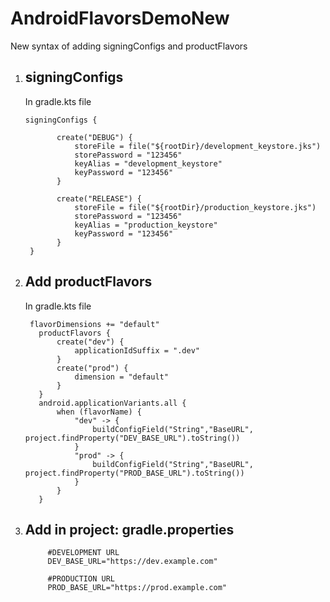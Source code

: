 # AndroidFlavorsDemoNew

New syntax of adding signingConfigs and productFlavors

1. ## signingConfigs
      In gradle.kts file 
 
       signingConfigs {
 
              create("DEBUG") {
                  storeFile = file("${rootDir}/development_keystore.jks")
                  storePassword = "123456"
                  keyAlias = "development_keystore"
                  keyPassword = "123456"
              }
        
              create("RELEASE") {
                  storeFile = file("${rootDir}/production_keystore.jks")
                  storePassword = "123456"
                  keyAlias = "production_keystore"
                  keyPassword = "123456"
              }
        }
   
   
3. ## Add productFlavors

   In gradle.kts file
   
        flavorDimensions += "default"
          productFlavors {
              create("dev") {
                  applicationIdSuffix = ".dev"
              }
              create("prod") {
                  dimension = "default"
              }
          }
          android.applicationVariants.all {
              when (flavorName) {
                  "dev" -> {
                      buildConfigField("String","BaseURL", project.findProperty("DEV_BASE_URL").toString())
                  }
                  "prod" -> {
                      buildConfigField("String","BaseURL", project.findProperty("PROD_BASE_URL").toString())
                  }
              }
          }


5. ## Add in project: gradle.properties
   
            #DEVELOPMENT URL
            DEV_BASE_URL="https://dev.example.com"
            
            #PRODUCTION URL
            PROD_BASE_URL="https://prod.example.com"
